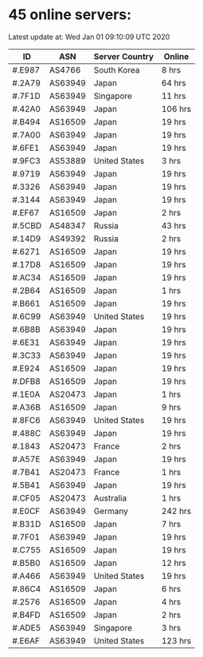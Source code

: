 # 45 online servers:

Latest update at: Wed Jan 01 09:10:09 UTC 2020

| ID | ASN | Server Country | Online |
| -- | --- | -------------- | ------ |
| #.E987 | AS4766 | South Korea | 8 hrs |
| #.2A79 | AS63949 | Japan | 64 hrs |
| #.7F1D | AS63949 | Singapore | 11 hrs |
| #.42A0 | AS63949 | Japan | 106 hrs |
| #.B494 | AS16509 | Japan | 19 hrs |
| #.7A00 | AS63949 | Japan | 19 hrs |
| #.6FE1 | AS63949 | Japan | 19 hrs |
| #.9FC3 | AS53889 | United States | 3 hrs |
| #.9719 | AS63949 | Japan | 19 hrs |
| #.3326 | AS63949 | Japan | 19 hrs |
| #.3144 | AS63949 | Japan | 19 hrs |
| #.EF67 | AS16509 | Japan | 2 hrs |
| #.5CBD | AS48347 | Russia | 43 hrs |
| #.14D9 | AS49392 | Russia | 2 hrs |
| #.6271 | AS16509 | Japan | 19 hrs |
| #.17D8 | AS16509 | Japan | 19 hrs |
| #.AC34 | AS16509 | Japan | 19 hrs |
| #.2B64 | AS16509 | Japan | 1 hrs |
| #.B661 | AS16509 | Japan | 19 hrs |
| #.6C99 | AS63949 | United States | 19 hrs |
| #.6B8B | AS63949 | Japan | 19 hrs |
| #.6E31 | AS63949 | Japan | 19 hrs |
| #.3C33 | AS63949 | Japan | 19 hrs |
| #.E924 | AS16509 | Japan | 19 hrs |
| #.DFB8 | AS16509 | Japan | 19 hrs |
| #.1E0A | AS20473 | Japan | 1 hrs |
| #.A36B | AS16509 | Japan | 9 hrs |
| #.8FC6 | AS63949 | United States | 19 hrs |
| #.488C | AS63949 | Japan | 19 hrs |
| #.1843 | AS20473 | France | 2 hrs |
| #.A57E | AS63949 | Japan | 19 hrs |
| #.7B41 | AS20473 | France | 1 hrs |
| #.5B41 | AS63949 | Japan | 19 hrs |
| #.CF05 | AS20473 | Australia | 1 hrs |
| #.E0CF | AS63949 | Germany | 242 hrs |
| #.B31D | AS16509 | Japan | 7 hrs |
| #.7F01 | AS63949 | Japan | 19 hrs |
| #.C755 | AS16509 | Japan | 19 hrs |
| #.B5B0 | AS16509 | Japan | 12 hrs |
| #.A466 | AS63949 | United States | 19 hrs |
| #.86C4 | AS16509 | Japan | 6 hrs |
| #.2576 | AS16509 | Japan | 4 hrs |
| #.B4FD | AS16509 | Japan | 2 hrs |
| #.ADE5 | AS63949 | Singapore | 3 hrs |
| #.E6AF | AS63949 | United States | 123 hrs |

